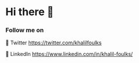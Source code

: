 # Hi there 👋

<!--
**Khalil-Foulks/Khalil-Foulks** is a ✨ _special_ ✨ repository because its `README.md` (this file) appears on your GitHub profile.

Here are some ideas to get you started:

- 🔭 I’m currently working on ...
- 🌱 I’m currently learning ...
- 👯 I’m looking to collaborate on ...
- 🤔 I’m looking for help with ...
- 💬 Ask me about ...
- 📫 How to reach me: ...
- 😄 Pronouns: ...
- ⚡ Fun fact: ...
-->

### Follow me on 
  🔲 Twitter https://twitter.com/khalilfoulks 
  
  🔲 LinkedIn https://www.linkedin.com/in/khalil-foulks/
